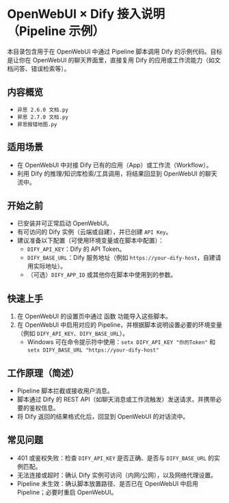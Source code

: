 # OpenWebUI × Dify 接入说明（Pipeline 示例）

本目录包含用于在 OpenWebUI 中通过 Pipeline 脚本调用 Dify 的示例代码。目标是让你在 OpenWebUI 的聊天界面里，直接复用 Dify 的应用或工作流能力（如文档问答、错误检索等）。

## 内容概览

- `异思 2.6.0 文档.py`
- `昇思 2.7.0 文档.py`
- `昇思报错地图.py`

## 适用场景

- 在 OpenWebUI 中对接 Dify 已有的应用（App）或工作流（Workflow）。
- 利用 Dify 的推理/知识库检索/工具调用，将结果回显到 OpenWebUI 的聊天流中。

## 开始之前

- 已安装并可正常启动 OpenWebUI。
- 有可访问的 Dify 实例（云端或自建），并已创建 `API Key`。
- 建议准备以下配置（可使用环境变量或在脚本中配置）：
  - `DIFY_API_KEY`：Dify 的 API Token。
  - `DIFY_BASE_URL`：Dify 服务地址（例如 `https://your-dify-host`，自建请用实际地址）。
  - （可选）`DIFY_APP_ID` 或其他你在脚本中使用到的参数。

## 快速上手

1. 在 OpenWebUI 的设置页中通过 函数 功能导入这些脚本。
2. 在 OpenWebUI 中启用对应的 Pipeline，并根据脚本说明设置必要的环境变量（例如 `DIFY_API_KEY`、`DIFY_BASE_URL`）。
   - Windows 可在命令提示符中使用：`setx DIFY_API_KEY "你的Token"` 和 `setx DIFY_BASE_URL "https://your-dify-host"`

## 工作原理（简述）

- Pipeline 脚本拦截或接收用户消息。
- 脚本通过 Dify 的 REST API（如聊天消息或工作流触发）发送请求，并携带必要的鉴权信息。
- 将 Dify 返回的结果格式化后，回显到 OpenWebUI 的对话流中。

## 常见问题

- 401 或鉴权失败：检查 `DIFY_API_KEY` 是否正确、是否与 `DIFY_BASE_URL` 的实例匹配。
- 无法连接或超时：确认 Dify 实例可访问（内网/公网），以及网络代理设置。
- Pipeline 未生效：确认脚本放置路径、是否已在 OpenWebUI 中启用 Pipeline；必要时重启 OpenWebUI。